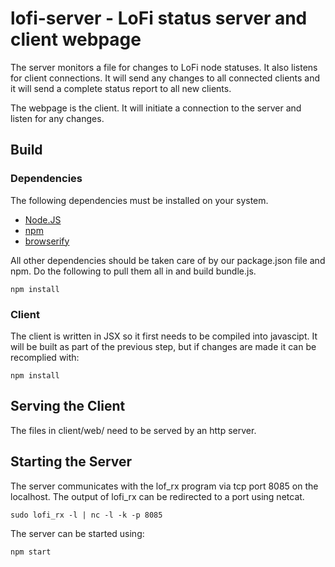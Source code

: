 # lofi-server - LoFi status server and client webpage

The server monitors a file for changes to LoFi node statuses. It also listens for client connections. It will send any changes to all connected clients and it will send a complete status report to all new clients.

The webpage is the client. It will initiate a connection to the server and listen for any changes.

## Build

### Dependencies

The following dependencies must be installed on your system.

* [Node.JS](https://nodejs.org/en/)
* [npm](https://www.npmjs.com)
* [browserify](http://browserify.org/)

All other dependencies should be taken care of by our package.json file and npm.  Do the following to pull them all in and build bundle.js.

```
npm install
```

### Client

The client is written in JSX so it first needs to be compiled into javascipt. It will be built as part of the previous step, but if changes are made it can be recomplied with:

```
npm install
```

## Serving the Client

The files in client/web/ need to be served by an http server.

## Starting the Server

The server communicates with the lof_rx program via tcp port 8085 on the localhost. The output of lofi_rx can be redirected to a port using netcat.

```
sudo lofi_rx -l | nc -l -k -p 8085
```

The server can be started using:

```
npm start
```

